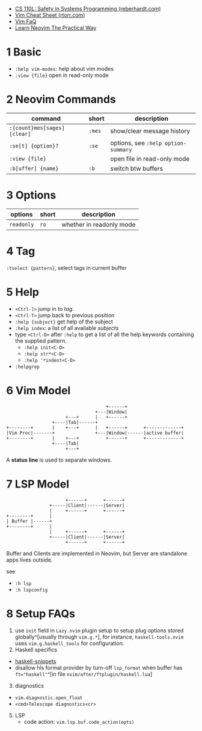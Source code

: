 - [CS 110L: Safety in Systems Programming (reberhardt.com)](https://reberhardt.com/cs110l/spring-2021/handouts/tools-tips/)
- [Vim Cheat Sheet (rtorr.com)](https://vim.rtorr.com/)
- [Vim FaQ](https://vimhelp.org/vim_faq.txt.html)
- [Learn Neovim The Practical Way](https://alpha2phi.medium.com/learn-neovim-the-practical-way-8818fcf4830f)

# 1 Basic

- `:help vim-modes`: help about vim modes 
- `:view {file}` open in read-only mode


# 2 Neovim Commands

| command                      | short  | description                         |
| ---------------------------- | ------ | ----------------------------------- |
| `:{count}mes[sages] [clear]` | `:mes` | show/clear message history          |
| `:se[t] {option}?`           | `:se`  | options, see `:help option-summary` |
| `:view {file}`               |        | open file in read-only mode         |
| `:b[uffer] {name}`           | `:b`   | switch btw buffers                  |

# 3 Options
| options    | short | description              |
| ---------- | ----- | ------------------------ |
| `readonly` | `ro`  | whether in readonly mode |

# 4 Tag 

`:tselect {pattern}`, select tags in current buffer

# 5 Help

- `<Ctrl-]>`  jump in to _tag_.
- `<Ctrl-T>` jump back to previous position
- `:help {subject}` get help of the subject
- `:help index`:  a list of all available _subjects_
- type `<Ctrl-D>` after `:help` to get a list of all the help keywords containing the supplied pattern.
    - `:help init<C-D>`
    - `:help str*<C-D>`
    - `:help '*indent<C-D>`
- `:helpgrep` 


# 6 Vim Model

```
                                     +------+
                                 +---|Window|
                      +---+      |   +------+
                 +----|Tab|------+
+--------+       |    +---+      |   +------+      +-------------+
|Vim Proc|-------+               +---|Window|------|active buffer|
+--------+       |    +---+          +------+      +-------------+
                 +----|Tab|
                      +---+
```

A **status line** is used to separate windows.

# 7 LSP Model

```
                      +------+      +------+
                +-----|Client|------|Server|
                |     +------+      +------+
+--------+      |
| Buffer |------+
+--------+      |
                |     +------+      +------+
                +-----|Client|------|Server|
                      +------+      +------+
```

Buffer and Clients are implemented in Neovim, but Server are standalone apps lives outside.

see 
- `:h lsp`
- `:h lspconfig`


# 8 Setup FAQs

1. use `init` field in `Lazy.nvim` plugin setup to setup plug options stored globally^[usually through `vim.g.*`], for instance, `haskell-tools.nvim` uses `vim.g.haskell_tools` for configuration.
2. Haskell specifics
  - [haskell-snippets](https://github.com/mrcjkb/haskell-snippets.nvim)
  - disallow hls format provider by turn-off `lsp_format` when buffer has `ft="haskell"`^[in file `nvim/after/ftplugin/haskell.lua`]
3. diagnostics 
  -  `vim.diagnostic.open_float`
  - `<cmd>Telescope diagnostics<cr>`
5. LSP
    - code action: `vim.lsp.buf.code_action(opts)` 